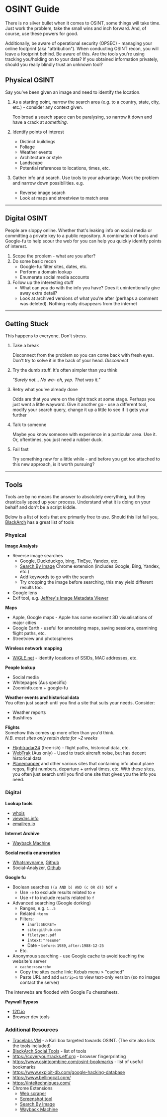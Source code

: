 # OSINT Guide

There is no silver bullet when it comes to OSINT, some things will take time. Just work the problem, take the small wins and inch forward. And, of course, use these powers for good.

Additionally, be aware of operational security (OPSEC) - managing your online footprint (aka "attribution"). When conducting OSINT recon, you will leave a footprint behind. Be aware of this. Are the tools you're using tracking you/holding on to your data? If you obtained information privately, should you really blindly trust an unknown tool?

## Physical OSINT
Say you've been given an image and need to identify the location.

1. As a starting point, narrow the search area (e.g. to a country, state, city, etc.) - consider any context given.

    Too broad a search space can be paralysing, so narrow it down and have a crack  at _something_.
1. Identify points of interest
    * Distinct buildings
    * Foliage
    * Weather events
    * Architecture or style
    * Landscape
    * Potential references to locations, times, etc.
1. Gather info and search. Use tools to your advantage. Work the problem and narrow down possibilities. e.g.
    * Reverse image search
    * Look at maps and streetview to match area

---

## Digital OSINT
People are sloppy online. Whether that's leaking info on social media or committing a private key to a public repository. A combination of tools and Google-fu to help scour the web for you can help you quickly identify points of interest.

1. Scope the problem - what are you after?
2. Do some basic recon
    * Google-fu: filter sites, dates, etc.
    * Perform a domain lookup
    * Enumerate social media accounts
3. Follow up the interesting stuff
    * What can you do with the info you have? Does it unintentionally give away extra detail?
    * Look at archived versions of what you're after (perhaps a comment was deleted). Nothing really disappears from the internet


---

## Getting Stuck
This happens to everyone. Don't stress.

1. Take a break

    Disconnect from the problem so you can come back with fresh eyes. Don't try to solve it in the back of your head. _Disconnect_

1. Try the dumb stuff. It's often simpler than you think

    _"Surely not... No wa- oh, yep. That was it."_

1. Retry what you've already done

    Odds are that you were on the right track at some stage. Perhaps you just went a little wayward. Give it another go - use a different tool, modify your search query, change it up a little to see if it gets your further

1. Talk to someone

    Maybe you know someone with experience in a particular area. Use it. Or, oftentimes, you just need a rubber duck.

1. Fail fast

    Try something new for a little while - and before you get too attached to this new approach, is it worth pursuing?

---

## Tools
Tools are by no means the answer to absolutely everything, but they drastically speed up your process. Understand what it is doing on your behalf and don't be a script kiddie.

Below is a list of tools that are primarily free to use. Should this list fail you, [BlackArch](https://blackarch.org/social.html) has a great list of tools

### Physical
__Image Analysis__
* Reverse image searches
    * Google, Duckduckgo, bing, TinEye, Yandex, etc.
    * [Search By Image](https://chrome.google.com/webstore/detail/search-by-image/cnojnbdhbhnkbcieeekonklommdnndci) Chrome extension (includes Google, Bing, Yandex, etc.)
    * Add keywords to go with the search
    * Try cropping the image before searching, this may yield different results too.
* Google lens
* Exif tool, e.g. [Jeffrey's Image Metadata Viewer](http://exif.regex.info/exif.cgi)

__Maps__
* Apple, Google maps - Apple has some excellent 3D visualisations of major cities
* Google Earth - useful for annotating maps, saving sessions, examining flight paths, etc.
* Streetview and photospheres

__Wireless network mapping__
* [WiGLE.net](https://www.wigle.net/) - identify locations of SSIDs, MAC addresses, etc.

__People lookup__
* Social media
* Whitepages (Aus specific)
* Zoominfo.com + google-fu

__Weather events and historical data__  
You often just search until you find a site that suits your needs. Consider:
* Weather reports
* Bushfires


__Flights__  
Somehow this comes up more often than you'd think.  
_N.B. most sites only retain data for ~2 weeks_

* [Flightradar24](https://www.flightradar24.com/) (free-ish) - flight paths, historical data, etc.
* [WebTrak](https://www.airservicesaustralia.com/community/environment/aircraft-noise/webtrak/) (Aus only) - Used to track aircraft noise, but has decent historical data
* [Planemapper](https://www.planemapper.com/flights) and other various sites that containing info about plane regos, flight numbers, departure + arrival times, etc. With these sites, you often just search until you find one site that gives you the info you need.

### Digital
__Lookup tools__  
* [whois](https://who.is/)
* [viewdns.info](https://viewdns.info/)
* [emailrep.io](https://emailrep.io)

__Internet Archive__  
* [Wayback Machine](https://archive.org/web/)

__Social media enumeration__  
* [Whatsmyname](https://whatsmyname.app/), [Github](https://github.com/WebBreacher/WhatsMyName)
* Social-Analyzer, [Github](https://github.com/qeeqbox/social-analyzer)

__Google fu__
* Boolean searches `((a AND b) AND (c OR d)) NOT e`
  * Use `-e` to exclude results related to `e`
  * Use `+f` to include results related to `f`
* Advanced searching (Google dorking)
  * Ranges, e.g. `1..5`
  * Related `~term`
  * Filters:
    * `inurl:SECRET=`
    * `site:github.com`
    * `filetype:.pdf`
    * `intext:"resume"`
    * Date - `before:1989`, `after:1988-12-25`
  * Etc.
* Anonymous searching - use Google cache to avoid touching the website's server
  * `cache:<search>`
  * Copy the sites cache link: Kebab menu > "cached"
  * Paste URL and add `&strip=1` to view text-only version (so no images contact the server)

The interwebs are flooded with Google Fu cheatsheets.

__Paywall Bypass__
* [12ft.io](https://12ft.io)
* Browser dev tools


### Additional Resources
* [Tracelabs VM](https://www.tracelabs.org/initiatives/osint-vm) - a Kali box targeted towards OSINT. (The site also lists the tools included)
* [BlackArch Social Tools](https://blackarch.org/social.html) - list of tools
* https://coveryourtracks.eff.org - browser fingerprinting
* https://www.osintcombine.com/osint-bookmarks - list of useful bookmarks
* https://www.exploit-db.com/google-hacking-database
* https://www.bellingcat.com/
* https://inteltechniques.com/
* Chrome Extensions
  * [Web scraper](https://chrome.google.com/webstore/detail/scraper/mbigbapnjcgaffohmbkdlecaccepngjd)
  * [Screenshot tool](https://chrome.google.com/webstore/detail/gofullpage-full-page-scre/fdpohaocaechififmbbbbbknoalclacl)
  * [Search By Image](https://chrome.google.com/webstore/detail/search-by-image/cnojnbdhbhnkbcieeekonklommdnndci)
  * [Wayback Machine](https://chrome.google.com/webstore/detail/wayback-machine/fpnmgdkabkmnadcjpehmlllkndpkmiak)
